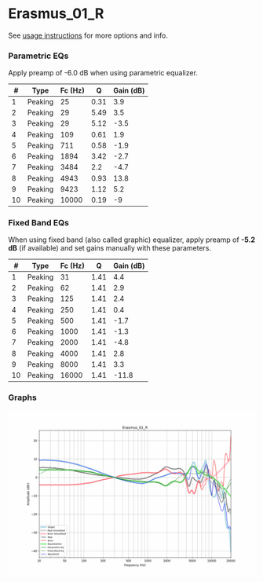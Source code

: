 # Erasmus_01_R
See [usage instructions](https://github.com/jaakkopasanen/AutoEq#usage) for more options and info.

### Parametric EQs
Apply preamp of -6.0 dB when using parametric equalizer.

|   # | Type    |   Fc (Hz) |    Q |   Gain (dB) |
|-----|---------|-----------|------|-------------|
|   1 | Peaking |        25 | 0.31 |         3.9 |
|   2 | Peaking |        29 | 5.49 |         3.5 |
|   3 | Peaking |        29 | 5.12 |        -3.5 |
|   4 | Peaking |       109 | 0.61 |         1.9 |
|   5 | Peaking |       711 | 0.58 |        -1.9 |
|   6 | Peaking |      1894 | 3.42 |        -2.7 |
|   7 | Peaking |      3484 | 2.2  |        -4.7 |
|   8 | Peaking |      4943 | 0.93 |        13.8 |
|   9 | Peaking |      9423 | 1.12 |         5.2 |
|  10 | Peaking |     10000 | 0.19 |        -9   |

### Fixed Band EQs
When using fixed band (also called graphic) equalizer, apply preamp of **-5.2 dB** (if available) and set gains manually with these parameters.

|   # | Type    |   Fc (Hz) |    Q |   Gain (dB) |
|-----|---------|-----------|------|-------------|
|   1 | Peaking |        31 | 1.41 |         4.4 |
|   2 | Peaking |        62 | 1.41 |         2.9 |
|   3 | Peaking |       125 | 1.41 |         2.4 |
|   4 | Peaking |       250 | 1.41 |         0.4 |
|   5 | Peaking |       500 | 1.41 |        -1.7 |
|   6 | Peaking |      1000 | 1.41 |        -1.3 |
|   7 | Peaking |      2000 | 1.41 |        -4.8 |
|   8 | Peaking |      4000 | 1.41 |         2.8 |
|   9 | Peaking |      8000 | 1.41 |         3.3 |
|  10 | Peaking |     16000 | 1.41 |       -11.8 |

### Graphs
![](./Erasmus_01_R.png)

